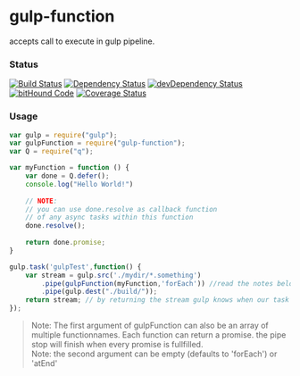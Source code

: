 # gulp-function
accepts call to execute in gulp pipeline.

### Status
[![Build Status](https://travis-ci.org/pushrocks/gulp-function.svg?branch=v0.0.2)](https://travis-ci.org/pushrocks/gulp-function)
[![Dependency Status](https://david-dm.org/pushrocks/gulp-function.svg)](https://david-dm.org/pushrocks/gulp-function)
[![devDependency Status](https://david-dm.org/pushrocks/gulp-function/dev-status.svg)](https://david-dm.org/pushrocks/gulp-function#info=devDependencies)
[![bitHound Code](https://www.bithound.io/github/pushrocks/gulp-function/badges/code.svg)](https://www.bithound.io/github/pushrocks/gulp-function)
[![Coverage Status](https://coveralls.io/repos/github/pushrocks/gulp-function/badge.svg?branch=master)](https://coveralls.io/github/pushrocks/gulp-function?branch=master)

### Usage
```javascript
var gulp = require("gulp");
var gulpFunction = require("gulp-function");
var Q = require("q");

var myFunction = function () {
    var done = Q.defer();
    console.log("Hello World!")
    
    // NOTE:
    // you can use done.resolve as callback function
    // of any async tasks within this function
    done.resolve();
    
    return done.promise;
}

gulp.task('gulpTest',function() {
    var stream = gulp.src('./mydir/*.something')
        .pipe(gulpFunction(myFunction,'forEach')) //read the notes below
        .pipe(gulp.dest("./build/"));
    return stream; // by returning the stream gulp knows when our task has finished.
});
```

> Note: The first argument of gulpFunction can also be an array of multiple functionnames.
Each function can return a promise. the pipe stop will finish when every promise is fullfilled.  
> Note: the second argument can be empty (defaults to 'forEach') or 'atEnd'
